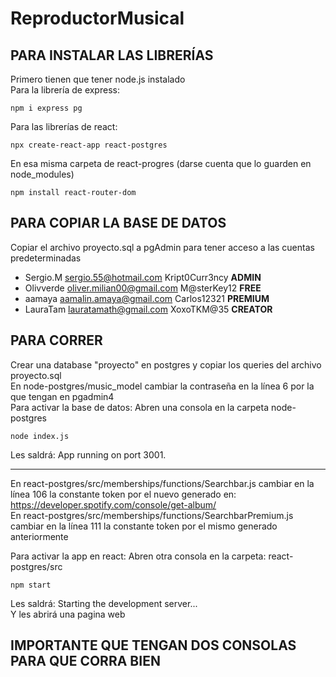 # ReproductorMusical

## PARA INSTALAR LAS LIBRERÍAS
Primero tienen que tener node.js instalado  
Para la librería de express:  
```
npm i express pg
```
Para las librerías de react: 
```
npx create-react-app react-postgres
```
En esa misma carpeta de react-progres (darse cuenta que lo guarden en node_modules)
```
npm install react-router-dom
```
##  PARA COPIAR LA BASE DE DATOS
Copiar el archivo proyecto.sql a pgAdmin para tener acceso a las cuentas predeterminadas
- Sergio.M sergio.55@hotmail.com Kript0Curr3ncy **ADMIN**
- Olivverde oliver.milian00@gmail.com M@sterKey12 **FREE**
- aamaya aamalin.amaya@gmail.com Carlos12321 **PREMIUM**
- LauraTam lauratamath@gmail.com XoxoTKM@35 **CREATOR**

##  PARA CORRER
Crear una database "proyecto" en postgres y copiar los queries del archivo proyecto.sql  
En node-postgres/music_model cambiar la contraseña en la línea 6 por la que tengan en pgadmin4  
Para activar la base de datos: Abren una consola en la carpeta node-postgres  
```
node index.js
```
Les saldrá: App running on port 3001.
______________________________________________________________________________
En react-postgres/src/memberships/functions/Searchbar.js cambiar en la línea 106 la constante token por el nuevo generado en: https://developer.spotify.com/console/get-album/  
En react-postgres/src/memberships/functions/SearchbarPremium.js cambiar en la línea 111 la constante token por el mismo generado anteriormente  
  
Para activar la app en react: Abren otra consola en la carpeta: react-postgres/src  
```
npm start
```
Les saldrá: Starting the development server...  
Y les abrirá una pagina web  

##  IMPORTANTE QUE TENGAN DOS CONSOLAS PARA QUE CORRA BIEN
